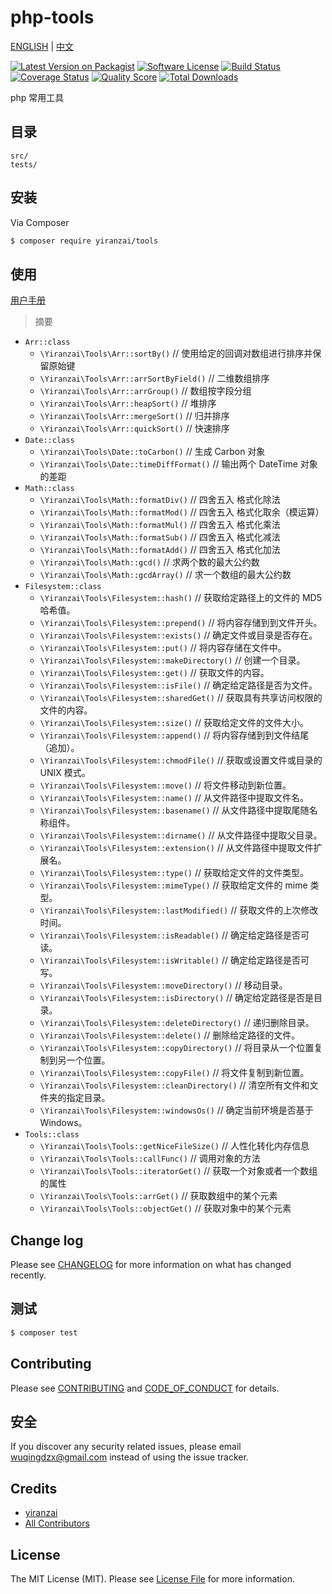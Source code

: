 # php-tools

[ENGLISH](README.md) | [中文](README_ZH_CN.md)

[![Latest Version on Packagist][ico-version]][link-packagist]
[![Software License][ico-license]](LICENSE.md)
[![Build Status][ico-travis]][link-travis]
[![Coverage Status][ico-scrutinizer]][link-scrutinizer]
[![Quality Score][ico-code-quality]][link-code-quality]
[![Total Downloads][ico-downloads]][link-downloads]

php 常用工具

## 目录

```
src/
tests/
```

## 安装

Via Composer

```bash
$ composer require yiranzai/tools
```

## 使用

[用户手册](USER_MANUAL_ZH_CN.md)

> 摘要

-   `Arr::class`
    -   `\Yiranzai\Tools\Arr::sortBy()` // 使用给定的回调对数组进行排序并保留原始键
    -   `\Yiranzai\Tools\Arr::arrSortByField()` // 二维数组排序
    -   `\Yiranzai\Tools\Arr::arrGroup()` // 数组按字段分组
    -   `\Yiranzai\Tools\Arr::heapSort()` // 堆排序
    -   `\Yiranzai\Tools\Arr::mergeSort()` // 归并排序
    -   `\Yiranzai\Tools\Arr::quickSort()` // 快速排序
-   `Date::class`
    -   `\Yiranzai\Tools\Date::toCarbon()` // 生成 Carbon 对象
    -   `\Yiranzai\Tools\Date::timeDiffFormat()` // 输出两个 DateTime 对象的差距
-   `Math::class`
    -   `\Yiranzai\Tools\Math::formatDiv()` // 四舍五入 格式化除法
    -   `\Yiranzai\Tools\Math::formatMod()` // 四舍五入 格式化取余（模运算）
    -   `\Yiranzai\Tools\Math::formatMul()` // 四舍五入 格式化乘法
    -   `\Yiranzai\Tools\Math::formatSub()` // 四舍五入 格式化减法
    -   `\Yiranzai\Tools\Math::formatAdd()` // 四舍五入 格式化加法
    -   `\Yiranzai\Tools\Math::gcd()` // 求两个数的最大公约数
    -   `\Yiranzai\Tools\Math::gcdArray()` // 求一个数组的最大公约数
-   `Filesystem::class`
    -   `\Yiranzai\Tools\Filesystem::hash()` // 获取给定路径上的文件的 MD5 哈希值。
    -   `\Yiranzai\Tools\Filesystem::prepend()` // 将内容存储到到文件开头。
    -   `\Yiranzai\Tools\Filesystem::exists()` // 确定文件或目录是否存在。
    -   `\Yiranzai\Tools\Filesystem::put()` // 将内容存储在文件中。
    -   `\Yiranzai\Tools\Filesystem::makeDirectory()` // 创建一个目录。
    -   `\Yiranzai\Tools\Filesystem::get()` // 获取文件的内容。
    -   `\Yiranzai\Tools\Filesystem::isFile()` // 确定给定路径是否为文件。
    -   `\Yiranzai\Tools\Filesystem::sharedGet()` // 获取具有共享访问权限的文件的内容。
    -   `\Yiranzai\Tools\Filesystem::size()` // 获取给定文件的文件大小。
    -   `\Yiranzai\Tools\Filesystem::append()` // 将内容存储到到文件结尾（追加）。
    -   `\Yiranzai\Tools\Filesystem::chmodFile()` // 获取或设置文件或目录的 UNIX 模式。
    -   `\Yiranzai\Tools\Filesystem::move()` // 将文件移动到新位置。
    -   `\Yiranzai\Tools\Filesystem::name()` // 从文件路径中提取文件名。
    -   `\Yiranzai\Tools\Filesystem::basename()` // 从文件路径中提取尾随名称组件。
    -   `\Yiranzai\Tools\Filesystem::dirname()` // 从文件路径中提取父目录。
    -   `\Yiranzai\Tools\Filesystem::extension()` // 从文件路径中提取文件扩展名。
    -   `\Yiranzai\Tools\Filesystem::type()` // 获取给定文件的文件类型。
    -   `\Yiranzai\Tools\Filesystem::mimeType()` // 获取给定文件的 mime 类型。
    -   `\Yiranzai\Tools\Filesystem::lastModified()` // 获取文件的上次修改时间。
    -   `\Yiranzai\Tools\Filesystem::isReadable()` // 确定给定路径是否可读。
    -   `\Yiranzai\Tools\Filesystem::isWritable()` // 确定给定路径是否可写。
    -   `\Yiranzai\Tools\Filesystem::moveDirectory()` // 移动目录。
    -   `\Yiranzai\Tools\Filesystem::isDirectory()` // 确定给定路径是否是目录。
    -   `\Yiranzai\Tools\Filesystem::deleteDirectory()` // 递归删除目录。
    -   `\Yiranzai\Tools\Filesystem::delete()` // 删除给定路径的文件。
    -   `\Yiranzai\Tools\Filesystem::copyDirectory()` // 将目录从一个位置复制到另一个位置。
    -   `\Yiranzai\Tools\Filesystem::copyFile()` // 将文件复制到新位置。
    -   `\Yiranzai\Tools\Filesystem::cleanDirectory()` // 清空所有文件和文件夹的指定目录。
    -   `\Yiranzai\Tools\Filesystem::windowsOs()` // 确定当前环境是否基于 Windows。
-   `Tools::class`
    -   `\Yiranzai\Tools\Tools::getNiceFileSize()` // 人性化转化内存信息
    -   `\Yiranzai\Tools\Tools::callFunc()` // 调用对象的方法
    -   `\Yiranzai\Tools\Tools::iteratorGet()` // 获取一个对象或者一个数组的属性
    -   `\Yiranzai\Tools\Tools::arrGet()` // 获取数组中的某个元素
    -   `\Yiranzai\Tools\Tools::objectGet()` // 获取对象中的某个元素

## Change log

Please see [CHANGELOG](CHANGELOG.md) for more information on what has changed recently.

## 测试

```bash
$ composer test
```

## Contributing

Please see [CONTRIBUTING](CONTRIBUTING.md) and [CODE_OF_CONDUCT](CODE_OF_CONDUCT.md) for details.

## 安全

If you discover any security related issues, please email wuqingdzx@gmail.com instead of using the issue tracker.

## Credits

-   [yiranzai][link-author]
-   [All Contributors][link-contributors]

## License

The MIT License (MIT). Please see [License File](LICENSE.md) for more information.

[ico-version]: https://img.shields.io/packagist/v/yiranzai/tools.svg?style=flat-square
[ico-license]: https://img.shields.io/badge/license-MIT-brightgreen.svg?style=flat-square
[ico-travis]: https://img.shields.io/travis/yiranzai/php-tools/master.svg?style=flat-square
[ico-scrutinizer]: https://img.shields.io/scrutinizer/coverage/g/yiranzai/php-tools.svg?style=flat-square
[ico-code-quality]: https://img.shields.io/scrutinizer/g/yiranzai/php-tools.svg?style=flat-square
[ico-downloads]: https://img.shields.io/packagist/dt/yiranzai/tools.svg?style=flat-square
[link-packagist]: https://packagist.org/packages/yiranzai/tools
[link-travis]: https://travis-ci.org/yiranzai/php-tools
[link-scrutinizer]: https://scrutinizer-ci.com/g/yiranzai/php-tools/code-structure
[link-code-quality]: https://scrutinizer-ci.com/g/yiranzai/php-tools
[link-downloads]: https://packagist.org/packages/yiranzai/tools
[link-author]: https://github.com/yiranzai
[link-contributors]: ../../contributors
